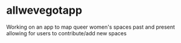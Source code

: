 # allwevegotapp
Working on an app to map queer women's spaces past and present allowing for users to contribute/add new spaces
